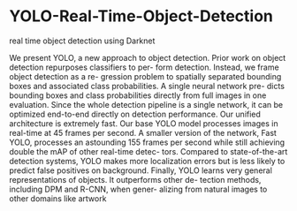 # YOLO-Real-Time-Object-Detection
real time object detection using Darknet


We present YOLO, a new approach to object detection.
Prior work on object detection repurposes classifiers to per-
form detection.  Instead, we frame object detection as a re-
gression problem to spatially separated bounding boxes and
associated class probabilities. A single neural network pre-
dicts bounding boxes and class probabilities directly from
full  images  in  one  evaluation.   Since  the  whole  detection
pipeline is a single network, it can be optimized end-to-end
directly on detection performance.
Our  unified  architecture  is  extremely  fast.    Our  base
YOLO  model  processes  images  in  real-time  at  45  frames
per second.  A smaller version of the network, Fast YOLO,
processes  an  astounding  155  frames  per  second  while
still  achieving  double  the  mAP  of  other  real-time  detec-
tors. Compared to state-of-the-art detection systems, YOLO
makes more localization errors but is less likely to predict
false positives on background.  Finally, YOLO learns very
general representations of objects. It outperforms other de-
tection methods, including DPM and R-CNN, when gener-
alizing from natural images to other domains like artwork
